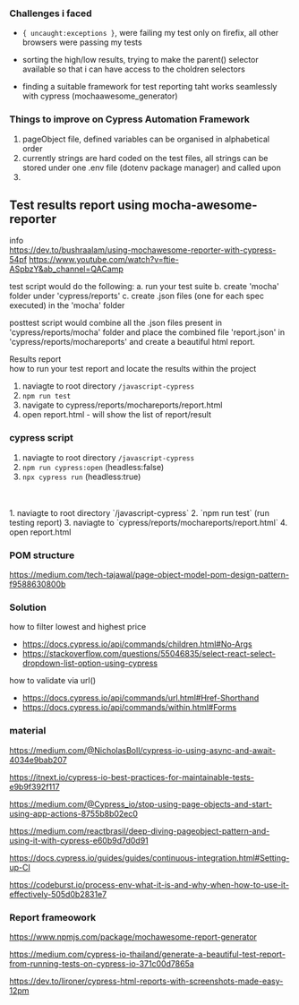 
### Challenges i faced
- `{ uncaught:exceptions }`, were failing my test only on firefix, all other browsers were passing my tests

- sorting the high/low results, trying to make the parent()
 selector available so that i can have access to the choldren selectors

- finding a suitable framework for test reporting taht works seamlessly with cypress (mochaawesome_generator)

### Things to improve on Cypress Automation Framework
1. pageObject file, defined variables can be organised in alphabetical order
2. currently strings are hard coded on the test files, all strings can be stored under one .env file (dotenv package manager) and called upon
3.  



## Test results report using mocha-awesome-reporter

info<br/>
https://dev.to/bushraalam/using-mochawesome-reporter-with-cypress-54pf
https://www.youtube.com/watch?v=ftie-ASpbzY&ab_channel=QACamp

test script would do the following:
a. run your test suite
b. create 'mocha' folder under 'cypress/reports'
c. create .json files (one for each spec executed) in the 'mocha' folder

posttest script would combine all the .json files present in 'cypress/reports/mocha' folder and place the combined file 'report.json' in 'cypress/reports/mochareports' and create a beautiful html report.

Results report<br/>
how to run your test report and locate the results within the project
1. naviagte to root directory `/javascript-cypress`   
2. `npm run test` 
3. navigate to cypress/reports/mochareports/report.html
4. open report.html - will show the list of report/result


### cypress script
1. naviagte to root directory `/javascript-cypress`
2. `npm run cypress:open` (headless:false)
3. `npx cypress run` (headless:true)
<br/>
<br/>
1. naviagte to root directory `/javascript-cypress`
2. `npm run test` (run testing report)
3. naviagte to `cypress/reports/mochareports/report.html`
4. open report.html 

### POM structure
https://medium.com/tech-tajawal/page-object-model-pom-design-pattern-f9588630800b


### Solution
how to filter lowest and highest price
- https://docs.cypress.io/api/commands/children.html#No-Args
- https://stackoverflow.com/questions/55046835/select-react-select-dropdown-list-option-using-cypress

how to validate via url()
- https://docs.cypress.io/api/commands/url.html#Href-Shorthand
- https://docs.cypress.io/api/commands/within.html#Forms

### material
https://medium.com/@NicholasBoll/cypress-io-using-async-and-await-4034e9bab207

https://itnext.io/cypress-io-best-practices-for-maintainable-tests-e9b9f392f117

https://medium.com/@Cypress_io/stop-using-page-objects-and-start-using-app-actions-8755b8b02ec0

https://medium.com/reactbrasil/deep-diving-pageobject-pattern-and-using-it-with-cypress-e60b9d7d0d91

https://docs.cypress.io/guides/guides/continuous-integration.html#Setting-up-CI

https://codeburst.io/process-env-what-it-is-and-why-when-how-to-use-it-effectively-505d0b2831e7

### Report frameowork

https://www.npmjs.com/package/mochawesome-report-generator

https://medium.com/cypress-io-thailand/generate-a-beautiful-test-report-from-running-tests-on-cypress-io-371c00d7865a

https://dev.to/lironer/cypress-html-reports-with-screenshots-made-easy-12pm